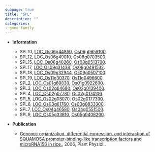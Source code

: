 ```yaml
---
subpage: true
title: "SPL"
description: ""
categories:
- gene family
---
```


* **Information**  
    + SPL10, [LOC_Os06g44860](http://rice.plantbiology.msu.edu/cgi-bin/ORF_infopage.cgi?orf=LOC_Os06g44860), [Os06g0659100](http://rapdb.dna.affrc.go.jp/viewer/gbrowse_details/irgsp1?name=Os06g0659100).
    + SPL12, [LOC_Os06g49010](http://rice.plantbiology.msu.edu/cgi-bin/ORF_infopage.cgi?orf=LOC_Os06g49010), [Os06g0703500](http://rapdb.dna.affrc.go.jp/viewer/gbrowse_details/irgsp1?name=Os06g0703500).
    + SPL15, [LOC_Os08g40260](http://rice.plantbiology.msu.edu/cgi-bin/ORF_infopage.cgi?orf=LOC_Os08g40260), [Os08g0513700](http://rapdb.dna.affrc.go.jp/viewer/gbrowse_details/irgsp1?name=Os08g0513700).
    + SPL17, [LOC_Os09g31438](http://rice.plantbiology.msu.edu/cgi-bin/ORF_infopage.cgi?orf=LOC_Os09g31438), [Os09g0491532](http://rapdb.dna.affrc.go.jp/viewer/gbrowse_details/irgsp1?name=Os09g0491532).
    + SPL18, [LOC_Os09g32944](http://rice.plantbiology.msu.edu/cgi-bin/ORF_infopage.cgi?orf=LOC_Os09g32944), [Os09g0507100](http://rapdb.dna.affrc.go.jp/viewer/gbrowse_details/irgsp1?name=Os09g0507100).
    + SPL19, [LOC_Os11g30370](http://rice.plantbiology.msu.edu/cgi-bin/ORF_infopage.cgi?orf=LOC_Os11g30370), [Os11g0496600](http://rapdb.dna.affrc.go.jp/viewer/gbrowse_details/irgsp1?name=Os11g0496600).
    + SPL2, [LOC_Os01g69830](http://rice.plantbiology.msu.edu/cgi-bin/ORF_infopage.cgi?orf=LOC_Os01g69830), [Os01g0922600](http://rapdb.dna.affrc.go.jp/viewer/gbrowse_details/irgsp1?name=Os01g0922600).
    + SPL3, [LOC_Os02g04680](http://rice.plantbiology.msu.edu/cgi-bin/ORF_infopage.cgi?orf=LOC_Os02g04680), [Os02g0139400](http://rapdb.dna.affrc.go.jp/viewer/gbrowse_details/irgsp1?name=Os02g0139400).
    + SPL4, [LOC_Os02g07780](http://rice.plantbiology.msu.edu/cgi-bin/ORF_infopage.cgi?orf=LOC_Os02g07780), [Os02g0174100](http://rapdb.dna.affrc.go.jp/viewer/gbrowse_details/irgsp1?name=Os02g0174100).
    + SPL5, [LOC_Os02g08070](http://rice.plantbiology.msu.edu/cgi-bin/ORF_infopage.cgi?orf=LOC_Os02g08070), [Os02g0177300](http://rapdb.dna.affrc.go.jp/viewer/gbrowse_details/irgsp1?name=Os02g0177300).
    + SPL6, [LOC_Os03g61760](http://rice.plantbiology.msu.edu/cgi-bin/ORF_infopage.cgi?orf=LOC_Os03g61760), [Os03g0833300](http://rapdb.dna.affrc.go.jp/viewer/gbrowse_details/irgsp1?name=Os03g0833300).
    + SPL7, [LOC_Os04g46580](http://rice.plantbiology.msu.edu/cgi-bin/ORF_infopage.cgi?orf=LOC_Os04g46580), [Os04g0551500](http://rapdb.dna.affrc.go.jp/viewer/gbrowse_details/irgsp1?name=Os04g0551500).
    + SPL9, [LOC_Os05g33810](http://rice.plantbiology.msu.edu/cgi-bin/ORF_infopage.cgi?orf=LOC_Os05g33810), [Os05g0408200](http://rapdb.dna.affrc.go.jp/viewer/gbrowse_details/irgsp1?name=Os05g0408200).

* **Publication**  
    + [Genomic organization, differential expression, and interaction of SQUAMOSA promoter-binding-like transcription factors and microRNA156 in rice.](http://www.ncbi.nlm.nih.gov/pubmed?term=Genomic+organization,+differential+expression,+and+interaction+of+SQUAMOSA+promoter-binding-like+transcription+factors+and+microRNA156+in+rice.%5BTitle%5D), 2006, Plant Physiol..


